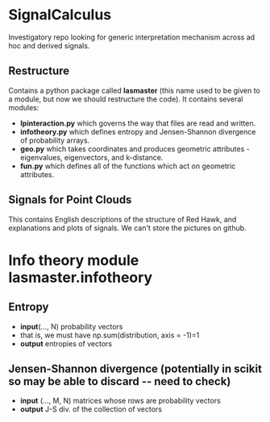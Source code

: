 # SignalCalculus
Investigatory repo looking for generic interpretation mechanism across ad hoc and derived signals.


## Restructure
Contains a python package called **lasmaster** (this name used to be given to a module, but now we should restructure the code). It contains several modules:
* **lpinteraction.py** which governs the way that files are read and written. 
* **infotheory.py** which defines entropy and Jensen-Shannon divergence of probability arrays.
* **geo.py** which takes coordinates and produces geometric attributes - eigenvalues, eigenvectors, and k-distance.
* **fun.py** which defines all of the functions which act on geometric attributes. 

## Signals for Point Clouds
This contains English descriptions of the structure of Red Hawk, and explanations and plots of signals. We can't store the pictures on github.

# Info theory module lasmaster.infotheory

## Entropy
* **input**(..., N) probability vectors
* that is, we must have np.sum(distribution, axis = -1)=1
* **output** entropies of vectors

## Jensen-Shannon divergence (potentially in scikit so may be able to discard -- need to check)
* **input** (..., M, N) matrices whose rows are probability vectors
* **output** J-S div. of the collection of vectors